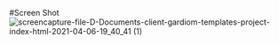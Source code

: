 
#Screen Shot
![screencapture-file-D-Documents-client-gardiom-templates-project-index-html-2021-04-06-19_40_41 (1)](https://user-images.githubusercontent.com/48021528/113734871-f58f1d00-9710-11eb-88ce-5cf9e8ef7e95.png)

